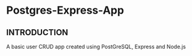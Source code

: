 # Postgres-Express-App

INTRODUCTION
-----------------

A basic user CRUD app created using PostGreSQL, Express and Node.js
